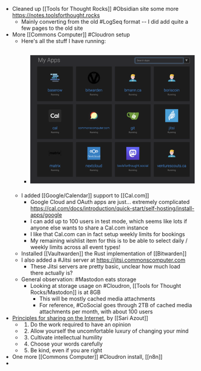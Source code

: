 - Cleaned up [[Tools for Thought Rocks]] #Obsidian site some more https://notes.toolsforthought.rocks
	- Mainly converting from the old #LogSeq format -- I did add quite a few pages to the old site
- More [[Commons Computer]] #Cloudron setup
	- Here's all the stuff I have running:
		- ![Screen Shot 2023-10-22 at 10.35.42 AM.png](../assets/Screen_Shot_2023-10-22_at_10.35.42_AM_1697996216904_0.png)
			-
	- I added [[Google/Calendar]] support to [[Cal.com]]
		- Google Cloud and OAuth apps are just... extremely complicated https://cal.com/docs/introduction/quick-start/self-hosting/install-apps/google
		- I can add up to 100 users in test mode, which seems like lots if anyone else wants to share a  Cal.com instance
		- I like that Cal.com can in fact setup weekly limits for bookings
		- My remaining wishlist item for this is to be able to select daily / weekly limits across all event types!
	- Installed [[Vaultwarden]] the Rust implementation of [[Bitwarden]]
	- I also added a #Jitsi server at https://jitsi.commonscomputer.com
		- These Jitsi servers are pretty basic, unclear how much load there actually is?
	- General observation: #Mastodon eats storage
		- Looking at storage usage on #Cloudron, [[Tools for Thought Rocks/Mastodon]] is at 8GB
			- This will be mostly cached media attachments
			- For reference, #CoSocial goes through 2TB of cached media attachments per month, with about 100 users
- [Principles for sharing on the Internet](https://sublimeinternet.substack.com/p/principles-for-sharing-on-the-internet), by [[Sari Azout]]
	- 1. Do the work required to have an opinion
	- 2. Allow yourself the uncomfortable luxury of changing your mind
	- 3. Cultivate intellectual humility
	- 4. Choose your words carefully
	- 5. Be kind, even if you are right
- One more [[Commons Computer]] #Cloudron install, [[n8n]]
-